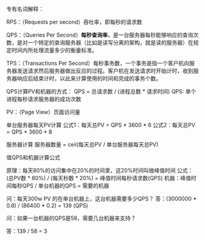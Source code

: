 专有名词解释：

RPS：（Requests per second）吞吐率，即每秒的请求数

QPS：（Queries Per Second）**每秒查询率**，是一台服务器每秒能够响应的查询次数，是对一个特定的查询服务器（比如是读写分离的架构，就是读的服务器）在规定时间内所处理流量多少的衡量标准。

TPS：（Transactions Per Second）每秒事务数，一个事务是指一个客户机向服务器发送请求然后服务器做出反应的过程。客户机在发送请求时开始计时，收到服务器响应后结束计时，以此来计算使用的时间和完成的事务个数。

QPS计算PV和机器的方式：
QPS = 总请求数 / (进程总数 * 请求时间)
QPS: 单个进程每秒请求服务器的成功次数

PV：（Page View）页面访问量

单台服务器每天PV计算
公式1：每天总PV = QPS * 3600 * 6
公式2：每天总PV = QPS * 3600 * 8

服务器计算
服务器数量 = ceil(每天总PV / 单台服务器每天总PV)

值QPS和机器计算公式

原理：每天80%的访问集中在20%的时间里，这20%时间叫做峰值时间
公式：(总PV数 * 80%) / (每天秒数 * 20%) = 峰值时间每秒请求数(QPS)
机器：峰值时间每秒QPS / 单台机器的QPS = 需要的机器

问：每天300w PV 的在单台机器上，这台机器需要多少QPS？
答：(3000000 * 0.8) / (86400 * 0.2) = 139 (QPS)

问：如果一台机器的QPS是58，需要几台机器来支持？

答：139 / 58 = 3

